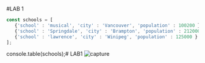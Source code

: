 #LAB 1
```javascript
const schools = [
   {'school' : 'musical', 'city' : 'Vancouver', 'population' : 100200 },
   {'school' : 'Springdale', 'city' : 'Brampton', 'population' : 212000 },
   {'school' : 'lawrence', 'city' : 'Winipeg', 'population' : 125000 }   
];
```
console.table(schools);# LAB1
![capture](https://user-images.githubusercontent.com/31783681/30236552-1739db98-94ea-11e7-9483-66f83d5bbe90.PNG)
